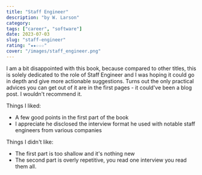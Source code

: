 ```yaml
---
title: "Staff Engineer"
description: "by W. Larson"
category:
tags: ["career", "software"]
date: 2023-07-03
slug: "staff-engineer"
rating: "★★☆☆☆"
cover: "/images/staff_engineer.png"
---
```


I am a bit disappointed with this book, because compared to other titles, this is solely dedicated to the role
of Staff Engineer and I was hoping it could go in depth and give more actionable suggestions. Turns out the
only practical advices you can get out of it are in the first pages - it could've been a blog post. I wouldn't
recommend it.

<!--more-->

Things I liked:
- A few good points in the first part of the book
- I appreciate he disclosed the interview format he used with notable staff engineers from various companies

Things I didn't like:
- The first part is too shallow and it's nothing new
- The second part is overly repetitive, you read one interview you read them all.
